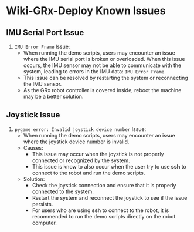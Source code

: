 # Wiki-GRx-Deploy Known Issues

## IMU Serial Port Issue

1. `IMU Error Frame` Issue:
    - When running the demo scripts, users may encounter an issue where the IMU serial port is broken or overloaded.
      When this issue occurs, the IMU sensor may not be able to communicate with the system, leading to errors in the IMU data:
      `IMU Error Frame`.
    - This issue can be resolved by restarting the system or reconnecting the IMU sensor.
    - As the GRx robot controller is covered inside, reboot the machine may be a better solution.

## Joystick Issue

1. `pygame error: Invalid joystick device number` Issue:
    - When running the demo scripts, users may encounter an issue where the joystick device number is invalid.
    - Causes:
        - This issue may occur when the joystick is not properly connected or recognized by the system.
        - This issue is know to also occur when the user try to use **ssh** to connect to the robot and run the demo scripts.
    - Solution:
        - Check the joystick connection and ensure that it is properly connected to the system.
        - Restart the system and reconnect the joystick to see if the issue persists.
        - For users who are using **ssh** to connect to the robot, it is recommended to run the demo scripts directly on the robot computer.
